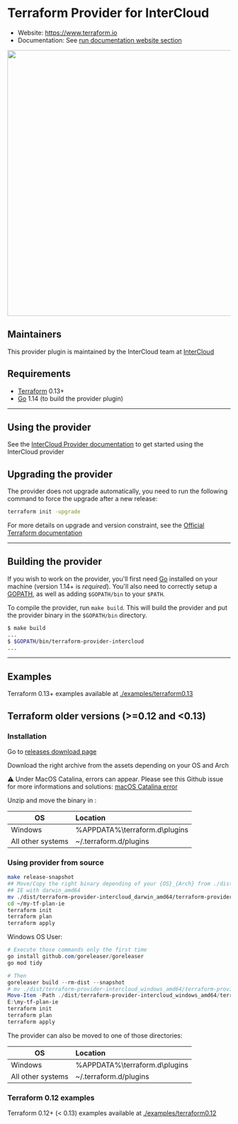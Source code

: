 # Terraform Provider for InterCloud

- Website: <https://www.terraform.io>
- Documentation: See [run documentation website section](#documentation-website)
  
<img src="https://cdn.rawgit.com/hashicorp/terraform-website/master/content/source/assets/images/logo-hashicorp.svg" width="600px">

## Maintainers

This provider plugin is maintained by the InterCloud team at [InterCloud](https://intercloud.com)

## Requirements

- [Terraform](https://www.terraform.io/downloads.html) 0.13+
- [Go](https://golang.org/doc/install) 1.14 (to build the provider plugin)

------------------------------

## Using the provider

See the [InterCloud Provider documentation](https://registry.terraform.io/providers/intercloud/intercloud/latest/docs) to get started using the InterCloud provider

## Upgrading the provider

The provider does not upgrade automatically, you need to run the following command to force the upgrade after a new release:

```sh
terraform init -upgrade
```

For more details on upgrade and version constraint, see the [Official Terraform documentation](https://www.terraform.io/docs/language/providers/configuration.html#provider-versions)

------------------------------

## Building the provider

If you wish to work on the provider, you'll first need [Go](http://www.golang.org) installed on your machine (version 1.14+ is *required*).
You'll also need to correctly setup a [GOPATH](http://golang.org/doc/code.html#GOPATH), as well as adding `$GOPATH/bin` to your `$PATH`.

To compile the provider, run `make build`. This will build the provider and put the provider binary in the `$GOPATH/bin` directory.

```sh
$ make build
...
$ $GOPATH/bin/terraform-provider-intercloud
...
```

------------------------------

## Examples

Terraform 0.13+ examples available at [./examples/terraform0.13](?/../examples/terraform0.13)

## Terraform older versions (>=0.12 and <0.13)

### Installation

Go to [releases download page](https://github.com/intercloud/terraform-provider-intercloud/releases)

Download the right archive from the assets depending on your OS and Arch

:warning: Under MacOS Catalina, errors can appear. Please see this Github issue for more informations and solutions: [macOS Catalina error](https://github.com/hashicorp/terraform/issues/23033)

Unzip and move the binary in :

| OS                | Location                        |
|-------------------|:--------------------------------|
| Windows           | %APPDATA%\terraform.d\plugins   |
| All other systems | ~/.terraform.d/plugins          |

### Using provider from source

```sh
make release-snapshot
## Move/Copy the right binary depending of your {OS}_{Arch} from ./dist to the root of your hcl files
## IE with darwin_amd64
mv ./dist/terraform-provider-intercloud_darwin_amd64/terraform-provider-intercloud_v1.1.0-SNAPSHOT-783c762 ~/my-tf-plan-ie/
cd ~/my-tf-plan-ie
terraform init
terraform plan
terraform apply
```

Windows OS User:

```powershell
# Execute those commands only the first time
go install github.com/goreleaser/goreleaser
go mod tidy

# Then
goreleaser build --rm-dist --snapshot
# mv ./dist/terraform-provider-intercloud_windows_amd64/terraform-provider-intercloud_v1.1.0-SNAPSHOT-783c762.exe E:\my-tf-plan-ie\terraform-provider-intercloud_v1.1.0-SNAPSHOT-783c762.exe
Move-Item -Path ./dist/terraform-provider-intercloud_windows_amd64/terraform-provider-intercloud_v1.1.0-SNAPSHOT-783c762.exe -Destination E:\my-tf-plan-ie\terraform-provider-intercloud_v1.1.0-SNAPSHOT-783c762.exe
E:\my-tf-plan-ie
terraform init
terraform plan
terraform apply

```

The provider can also be moved to one of those directories:

| OS                | Location                        |
|-------------------|:--------------------------------|
| Windows           | %APPDATA%\terraform.d\plugins   |
| All other systems | ~/.terraform.d/plugins          |

### Terraform 0.12 examples

Terraform 0.12+ (< 0.13) examples available at [./examples/terraform0.12](?/../examples/terraform0.12)